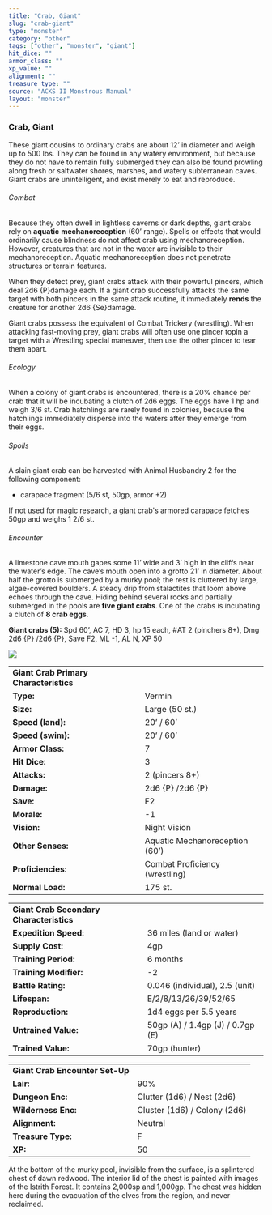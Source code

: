 ```yaml
---
title: "Crab, Giant"
slug: "crab-giant"
type: "monster"
category: "other"
tags: ["other", "monster", "giant"]
hit_dice: ""
armor_class: ""
xp_value: ""
alignment: ""
treasure_type: ""
source: "ACKS II Monstrous Manual"
layout: "monster"
---
```


### Crab, Giant

These giant cousins to ordinary crabs are about 12’ in diameter and weigh up to 500 lbs. They can
be found in any watery environment, but because they do not have to remain fully submerged they can
also be found prowling along fresh or saltwater shores, marshes, and watery subterranean caves.
Giant crabs are unintelligent, and exist merely to eat and reproduce.

###### Combat

Because they often dwell in lightless caverns or dark depths, giant crabs rely on **aquatic**
**mechanoreception** (60’ range). Spells or effects that would ordinarily cause blindness do not
affect crab using mechanoreception. However, creatures that are not in the water are invisible to
their mechanoreception. Aquatic mechanoreception does not penetrate structures or terrain features.

When they detect prey, giant crabs attack with their powerful pincers, which deal 2d6 {P}damage
each. If a giant crab successfully attacks the same target with both pincers in the same attack
routine, it immediately **rends** the creature for another 2d6 {Se}damage.

Giant crabs possess the equivalent of Combat Trickery (wrestling). When attacking fast-moving prey,
giant crabs will often use one pincer topin a target with a Wrestling special maneuver, then use the
other pincer to tear them apart.

###### Ecology

When a colony of giant crabs is encountered, there is a 20% chance per crab that it will be
incubating a clutch of 2d6 eggs. The eggs have 1 hp and weigh 3/6 st. Crab hatchlings are rarely
found in colonies, because the hatchlings immediately disperse into the waters after they emerge
from their eggs.

###### Spoils

A slain giant crab can be harvested with Animal Husbandry 2 for the following component:

* carapace fragment (5/6 st, 50gp, armor +2)

If not used for magic research, a giant crab's armored carapace fetches 50gp and weighs 1 2/6 st.

###### Encounter

A limestone cave mouth gapes some 11’ wide and 3’ high in the cliffs near the water’s edge. The
cave’s mouth open into a grotto 21’ in diameter. About half the grotto is submerged by a murky pool;
the rest is cluttered by large, algae-covered boulders. A steady drip from stalactites that loom
above echoes through the cave. Hiding behind several rocks and partially submerged in the pools are
**five giant crabs**. One of the crabs is incubating a clutch of **8 crab eggs**.

**Giant crabs (5):** Spd 60’, AC 7, HD 3, hp 15 each, #AT 2 (pinchers 8+), Dmg 2d6 {P} /2d6 {P},
Save F2, ML -1, AL N, XP 50

![](data:image/png;base64...)

|  |  |
| --- | --- |
| **Giant Crab** **Primary Characteristics** | |
| **Type:** | Vermin |
| **Size:** | Large (50 st.) |
| **Speed (land):** | 20’ / 60’ |
| **Speed (swim):** | 20’ / 60’ |
| **Armor Class:** | 7 |
| **Hit Dice:** | 3 |
| **Attacks:** | 2 (pincers 8+) |
| **Damage:** | 2d6 {P} /2d6 {P} |
| **Save:** | F2 |
| **Morale:** | -1 |
| **Vision:** | Night Vision |
| **Other Senses:** | Aquatic Mechanoreception (60’) |
| **Proficiencies:** | Combat Proficiency (wrestling) |
| **Normal Load:** | 175 st. |

|  |  |
| --- | --- |
| **Giant Crab** **Secondary Characteristics** | |
| **Expedition Speed:** | 36 miles (land or water) |
| **Supply Cost:** | 4gp |
| **Training Period:** | 6 months |
| **Training Modifier:** | -2 |
| **Battle Rating:** | 0.046 (individual), 2.5 (unit) |
| **Lifespan:** | E/2/8/13/26/39/52/65 |
| **Reproduction:** | 1d4 eggs per 5.5 years |
| **Untrained Value:** | 50gp (A) / 1.4gp (J) / 0.7gp (E) |
| **Trained Value:** | 70gp (hunter) |

|  |  |
| --- | --- |
| **Giant Crab** **Encounter Set-Up** | |
| **Lair:** | 90% |
| **Dungeon Enc:** | Clutter (1d6) / Nest (2d6) |
| **Wilderness Enc:** | Cluster (1d6) / Colony (2d6) |
| **Alignment:** | Neutral |
| **Treasure Type:** | F |
| **XP:** | 50 |

At the bottom of the murky pool, invisible from the surface, is a splintered chest of dawn redwood.
The interior lid of the chest is painted with images of the Istrith Forest. It contains 2,000sp and
1,000gp. The chest was hidden here during the evacuation of the elves from the region, and never
reclaimed.
